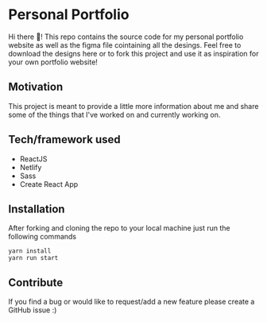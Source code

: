 # Personal Portfolio

Hi there :wave:! This repo contains the source code for my personal portfolio website as well as the figma file cointaining all the desings. Feel free to download the designs here or to fork this project and use it as inspiration for your own portfolio website!

## Motivation

This project is meant to provide a little more information about me and share some of the things that I've worked on and currently working on.

## Tech/framework used

- ReactJS
- Netlify
- Sass
- Create React App

## Installation

After forking and cloning the repo to your local machine just run the following commands

```
yarn install
yarn run start
```

## Contribute

If you find a bug or would like to request/add a new feature please create a GitHub issue :)
